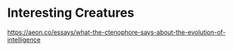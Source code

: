# Interesting Creatures

https://aeon.co/essays/what-the-ctenophore-says-about-the-evolution-of-intelligence
